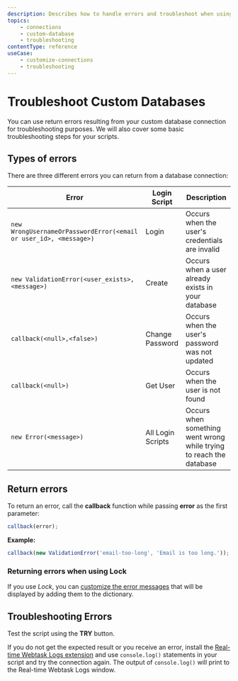 ```yaml
---
description: Describes how to handle errors and troubleshoot when using your database as an identity provider.
topics:
    - connections
    - custom-database
    - troubleshooting
contentType: reference
useCase:
    - customize-connections
    - troubleshooting
---
```

# Troubleshoot Custom Databases

You can use return errors resulting from your custom database connection for troubleshooting purposes. We will also cover some basic troubleshooting steps for your scripts.

## Types of errors

There are three different errors you can return from a database connection:

| Error | Login Script | Description |
| - | - | - |
| `new WrongUsernameOrPasswordError(<email or user_id>, <message>)` | Login | Occurs when the user's credentials are invalid |
| `new ValidationError(<user_exists>, <message>)` | Create | Occurs when a user already exists in your database |
| `callback(<null>,<false>)` | Change Password | Occurs when the user's password was not updated|
| `callback(<null>)` | Get User | Occurs when the user is not found|
| `new Error(<message>)` | All Login Scripts | Occurs when something went wrong while trying to reach the database |

## Return errors

To return an error, call the **callback** function while passing **error** as the first parameter:

```js
callback(error);
```

**Example:**

```js
callback(new ValidationError('email-too-long', 'Email is too long.'));
```

### Returning errors when using Lock

If you use <dfn data-key="lock">Lock</dfn>, you can [customize the error messages](libraries/lock/customizing-error-messages) that will be displayed by adding them to the dictionary.

## Troubleshooting Errors

Test the script using the **TRY** button. 

If you do not get the expected result or you receive an error, install the [Real-time Webtask Logs extension](/extensions/realtime-webtask-logs) and use `console.log()` statements in your script and try the connection again. The output of `console.log()` will print to the Real-time Webtask Logs window.

